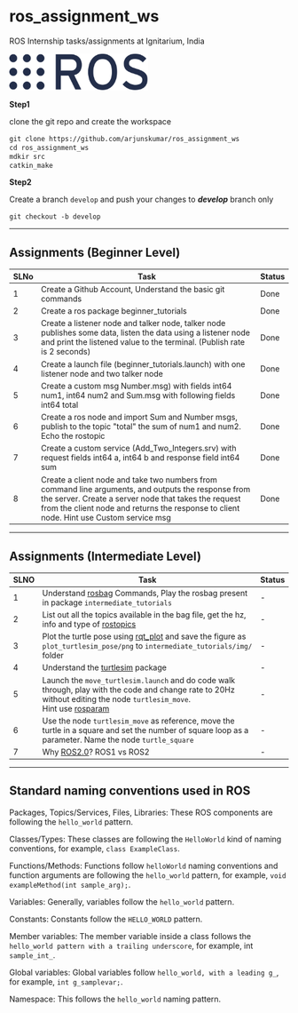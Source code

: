 # ros_assignment_ws
ROS Internship tasks/assignments at Ignitarium, India

[<img src="res/ros_logo.png" width="250"/>](res/ros_logo.png)  

**Step1** 

clone the git repo and create the workspace

```
git clone https://github.com/arjunskumar/ros_assignment_ws
cd ros_assignment_ws
mdkir src
catkin_make
```

**Step2**

Create a branch `develop` and push your changes to ***develop*** branch only
```
git checkout -b develop
```
---
## Assignments (Beginner Level)
|  SLNo |  Task |   Status|   
|--- | --- | ---|
|  1 | Create a Github Account, Understand the basic git commands  | Done
| 2|  Create a ros package beginner_tutorials |  Done 
|  3 |Create a listener node and talker node, talker node publishes some data, listen the data using a listener node and print the listened value to the terminal. (Publish rate is 2 seconds) | Done 
| 4 | Create a launch file (beginner_tutorials.launch) with one listener node and two talker node| Done 
|  5 | Create a custom msg Number.msg) with fields int64 num1, int64 num2  and Sum.msg with following fields int64 total | Done
|  6 | Create a ros node and import Sum and Number msgs, publish to the topic "total" the sum of num1 and num2. Echo the rostopic | Done 
|  7 | Create a custom service (Add_Two_Integers.srv) with request fields int64 a, int64 b  and response field int64 sum | Done
|  8 | Create  a client node and take two numbers from command line arguments, and outputs the response from the server. Create a   server node that takes the request from the client node and  returns the response to client node. Hint use Custom service msg | Done

---
## Assignments (Intermediate Level)

| SLNO | Task | Status |
|--- | --- | ---|
| 1 |  Understand [rosbag](http://wiki.ros.org/rosbag) Commands, Play the rosbag present in package `intermediate_tutorials` | - |
| 2 | List out all the topics available in the bag file, get the hz, info and type of [rostopics](http://wiki.ros.org/rostopic)| - |
| 3 | Plot the turtle pose using [rqt_plot](http://wiki.ros.org/rqt_plot) and save the figure as `plot_turtlesim_pose/png` to `intermediate_tutorials/img/` folder | - |
| 4 | Understand the [turtlesim](http://wiki.ros.org/turtlesim) package | - |
| 5 | Launch the `move_turtlesim.launch` and do code walk through, play with the code and change rate to 20Hz without editing the node `turtlesim_move`. </br> Hint use [rosparam](http://wiki.ros.org/rosparam) | - |
|6| Use the node `turtlesim_move` as reference, move the turtle in a square and set the number of square loop as a parameter. Name the node `turtle_square`| - | 
| 7 | Why [ROS2.0](https://index.ros.org/doc/ros2/)? ROS1 vs ROS2| - |

---
## Standard naming conventions used in ROS

Packages, Topics/Services, Files, Libraries: These ROS components are following the `hello_world` pattern.

Classes/Types: These classes are following the `HelloWorld` kind of naming conventions, for example, `class ExampleClass`.

Functions/Methods: Functions follow `helloWorld` naming conventions and function arguments are following the `hello_world` pattern, for example, `void exampleMethod(int sample_arg);`.

Variables: Generally, variables follow the `hello_world` pattern.

Constants: Constants follow the `HELLO_WORLD` pattern.

Member variables: The member variable inside a class follows the `hello_world pattern with a trailing underscore`, for example, int `sample_int_`.

Global variables: Global variables follow `hello_world, with a leading g_`, for example, `int g_samplevar;`.

Namespace: This follows the `hello_world` naming pattern.

